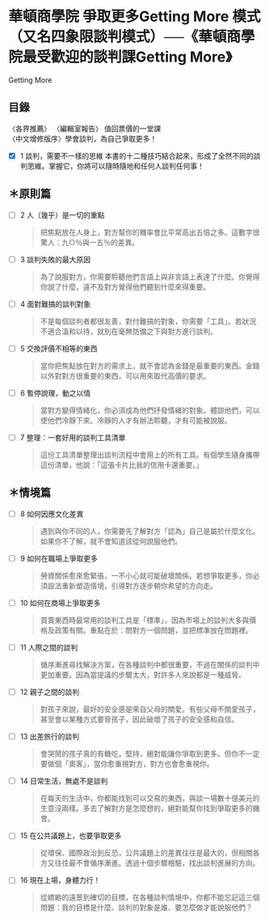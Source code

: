 # 華頓商學院 爭取更多Getting More 模式（又名四象限談判模式）──《華頓商學院最受歡迎的談判課Getting More》

Getting More 

## 目錄
〈各界推薦〉
〈編輯室報告〉  值回票價的一堂課  
〈中文增修版序〉學會談判，為自己爭取更多！

- [x] 1 談判，需要不一樣的思維
本書的十二種技巧結合起來，形成了全然不同的談判思維。掌握它，你將可以隨時隨地和任何人談判任何事！

## ＊原則篇

- [ ] 2 人（幾乎）是一切的重點
  > 把焦點放在人身上，對方幫你的機率會比平常高出五倍之多。這數字很驚人：九○％與一五％的差異。
- [ ] 3 談判失敗的最大原因
  > 為了說服對方，你需要聆聽他們言語上與非言語上表達了什麼。你覺得你說了什麼，遠不及對方覺得他們聽到什麼來得重要。
- [ ] 4 面對難搞的談判對象
  > 不是每個談判者都很友善，對付難搞的對象，你需要「工具」。若狀況不適合溫和以待，就別在毫無防備之下與對方進行談判。
- [ ] 5 交換評價不相等的東西
  > 當你把焦點放在對方的需求上，就不會認為金錢是最重要的東西。金錢以外對對方很重要的東西，可以用來取代高價的要求。
- [ ] 6 暫停說理，動之以情
  > 當對方變得情緒化，你必須成為他們抒發情緒的對象。體諒他們，可以使他們冷靜下來。冷靜的人才有辦法聆聽，才有可能被說服。
- [ ] 7 整理：一套好用的談判工具清單
  > 這份工具清單整理出談判流程中會用上的所有工具。有個學生隨身攜帶這份清單，他說：「這張卡片比我的信用卡還重要。」

## ＊情境篇

- [ ] 8 如何因應文化差異
  > 遇到與你不同的人，你需要先了解對方「認為」自己是屬於什麼文化。如果你不了解，就不會知道該從何說服他們。
- [ ] 9 如何在職場上爭取更多
  > 勞資關係愈來愈緊張，一不小心就可能破壞關係。若想爭取更多，你必須設法重新塑造情境，引導對方逐步朝你希望的方向走。
- [ ] 10 如何在商場上爭取更多
  > 買賣東西時最常用的談判工具是「標準」，因為市場上的談判大多與價格及政策有關。重點在於：問對方一個問題，並把標準放在問題裡。
- [ ] 11 人際之間的談判
  > 循序漸進尋找解決方案，在各種談判中都很重要，不過在關係的談判中更加重要。因為當提議的步驟太大，對許多人來說都是一種威脅。
- [ ] 12 親子之間的談判
  > 對孩子來說，最好的安全感是來自父母的關愛。有些父母不關愛孩子，甚至會以某種方式要脅孩子，因此破壞了孩子的安全感和自信。
- [ ] 13 出差旅行的談判
  > 會哭鬧的孩子真的有糖吃，堅持，絕對能讓你爭取到更多。但你不一定要做個「奧客」，當你愈重視對方，對方也會愈重視你。
- [ ] 14 日常生活，無處不是談判
  > 在每天的生活中，你都能找到可以交易的東西，與談一場數十億美元的生意沒兩樣。多去了解對方是怎麼想的，絕對能幫你找到爭取更多的機會。
- [ ] 15 在公共議題上，也要爭取更多
  > 從環保、國際政治到反恐，公共議題上的差異往往是最大的，但相關各方又往往最不會循序漸進。透過十個步驟檢驗，找出談判進展的方向。
- [ ] 16 現在上場，身體力行！
  > 從縹緲的遠景到確切的目標，在各種談判情境中，你都不能忘記這三個問題：我的目標是什麼、談判的對象是誰、要怎麼做才能說服他們？